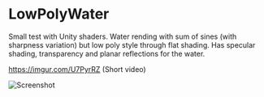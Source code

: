 # LowPolyWater

Small test with Unity shaders. Water rending with sum of sines (with sharpness variation) but low poly style through flat shading.
Has specular shading, transparency and planar reflections for the water.

https://imgur.com/U7PyrRZ (Short video)

![Screenshot](https://i.imgur.com/p1jsnbM.jpg)
